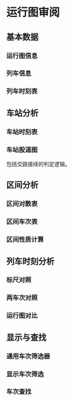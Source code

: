 # 运行图审阅

## 基本数据

### 运行图信息

### 列车信息

### 列车时刻表

## 车站分析

### 车站时刻表

### 车站股道图

包括交路接续的判定逻辑。

## 区间分析

### 区间对数表

### 区间车次表

### 区间性质计算

## 列车时刻分析

### 标尺对照

### 两车次对照

### 运行图对比

## 显示与查找

### 通用车次筛选器

### 显示车次筛选

### 车次查找



